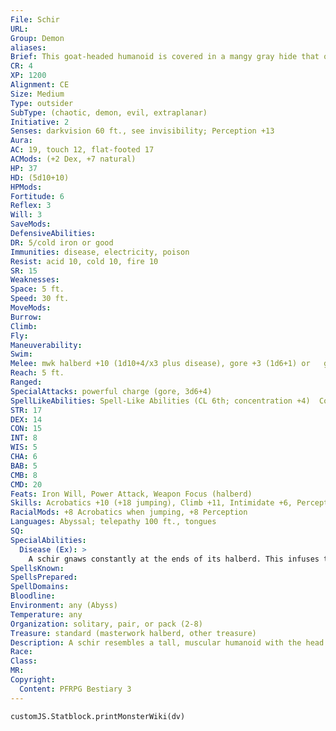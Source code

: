 ```yaml
---
File: Schir
URL: 
Group: Demon
aliases: 
Brief: This goat-headed humanoid is covered in a mangy gray hide that only partly covers its gaunt but muscled frame.
CR: 4
XP: 1200
Alignment: CE
Size: Medium
Type: outsider
SubType: (chaotic, demon, evil, extraplanar)
Initiative: 2
Senses: darkvision 60 ft., see invisibility; Perception +13
Aura: 
AC: 19, touch 12, flat-footed 17
ACMods: (+2 Dex, +7 natural)
HP: 37
HD: (5d10+10)
HPMods: 
Fortitude: 6
Reflex: 3
Will: 3
SaveMods: 
DefensiveAbilities: 
DR: 5/cold iron or good
Immunities: disease, electricity, poison
Resist: acid 10, cold 10, fire 10
SR: 15
Weaknesses: 
Space: 5 ft.
Speed: 30 ft.
MoveMods: 
Burrow: 
Climb: 
Fly: 
Maneuverability: 
Swim: 
Melee: mwk halberd +10 (1d10+4/x3 plus disease), gore +3 (1d6+1) or   gore +8 (1d6+4)
Reach: 5 ft.
Ranged: 
SpecialAttacks: powerful charge (gore, 3d6+4)
SpellLikeAbilities: Spell-Like Abilities (CL 6th; concentration +4)  Constant-see invisibility, tongues   3/day-arcane lock, expeditious retreat, protection from good   1/day-summon (level 2, 1d3 schirs 20%)
STR: 17
DEX: 14
CON: 15
INT: 8
WIS: 5
CHA: 6
BAB: 5
CMB: 8
CMD: 20
Feats: Iron Will, Power Attack, Weapon Focus (halberd)
Skills: Acrobatics +10 (+18 jumping), Climb +11, Intimidate +6, Perception +13, Survival +2
RacialMods: +8 Acrobatics when jumping, +8 Perception
Languages: Abyssal; telepathy 100 ft., tongues
SQ: 
SpecialAbilities:
  Disease (Ex): >
    A schir gnaws constantly at the ends of its halberd. This infuses the blades with disease from the demon's filthy spittle. Any creature struck by a schir's halberd must succeed at a DC 14 Fortitude save or contract gray pox-a frightening disease that causes weakness, gray splotches on the skin, and eventual catatonia. The save DC is Constitution-based.  Gray Pox: Halberd-injury; save Fort DC 15; onset 1 day; frequency 1/day; effect 1d6 Str damage; cure 2 consecutive saves.
SpellsKnown: 
SpellsPrepared: 
SpellDomains: 
Bloodline: 
Environment: any (Abyss)
Temperature: any
Organization: solitary, pair, or pack (2-8)
Treasure: standard (masterwork halberd, other treasure)
Description: A schir resembles a tall, muscular humanoid with the head and hooves of a demonic goat. A ragged hide covers patches of a schir's body, usually around the forearms  and lower legs, with a crestlike patch running down from the creature's crown to the nape of its neck. Schir demons are 7 feet tall, though they usually stoop and so appear shorter, and weigh 300 pounds.  Also known as spite demons, schirs are among the most violent and vile-tempered inhabitants of the Abyss. Schirs are formed from the souls of mortals who either committed or framed others for heinous crimes-acts committed for the sole purpose of petty retribution. Despite such origins, schirs occupy one of the lowest orders in the demonic hierarchy, often serving as front-line infantry in demonic armies or as guards for minor demonic commanders.  Although not especially intelligent, schirs are cunning warriors and able sentries. Although they prefer to charge into combat, a schir's natural jumping ability makes it a nimble enemy, capable of using its surroundings astutely. A schir will often jump on top of rocks, crumbling walls, or any other high place to hack with its disease-ridden halberd. For all of schirs' capabilities, their spitefulness makes them distrustful of any creature that has not proven its greater power and strength numerous times.  A schir set loose upon the Material Plane quickly seeks to set itself up as a leader of its own army- often, schirs seek out tribes of savage humanoids and attempt to replace the current leaders. They are particularly fond of infiltrating gnoll tribes.
Race: 
Class: 
MR: 
Copyright:
  Content: PFRPG Bestiary 3
---
```

```dataviewjs
customJS.Statblock.printMonsterWiki(dv)
```
